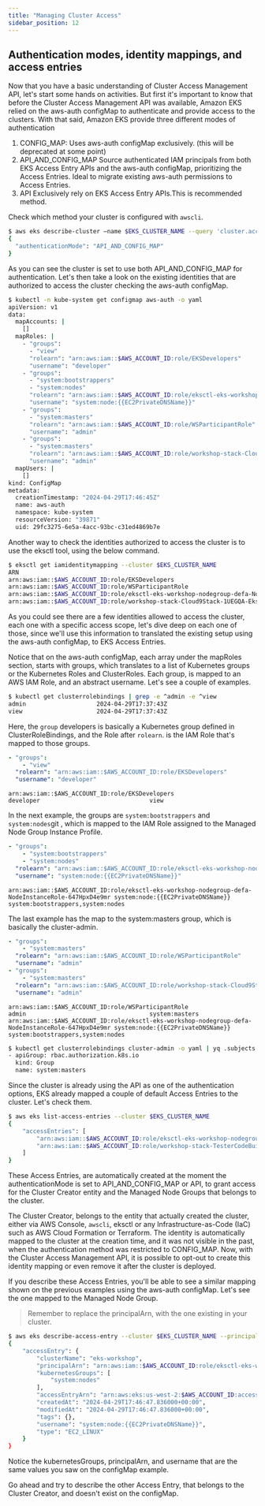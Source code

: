 ```yaml
---
title: "Managing Cluster Access"
sidebar_position: 12
---
```


## Authentication modes, identity mappings, and access entries

Now that you have a basic understanding of Cluster Access Management API, let's start some hands on activities. But first it's important to know that before the Cluster Access Management API was available, Amazon EKS relied on the aws-auth configMap to authenticate and provide access to the clusters. With that said, Amazon EKS provide three different modes of authentication

1. CONFIG_MAP: Uses aws-auth configMap exclusively. (this will be deprecated at some point)
2. API_AND_CONFIG_MAP Source authenticated IAM principals from both EKS Access Entry APIs and the aws-auth configMap, prioritizing the Access Entries. Ideal to migrate existing aws-auth permissions to Access Entries.
3. API Exclusively rely on EKS Access Entry APIs.This is recommended method.

Check which method your cluster is configured with `awscli`.

```bash
$ aws eks describe-cluster —name $EKS_CLUSTER_NAME --query 'cluster.accessConfig'
{
  "authenticationMode": "API_AND_CONFIG_MAP"
}
```

As you can see the cluster is set to use both API_AND_CONFIG_MAP for authentication. Let's then take a look on the existing identities that are authorized to access the cluster checking the aws-auth configMap.

```bash
$ kubectl -n kube-system get configmap aws-auth -o yaml
apiVersion: v1
data:
  mapAccounts: |
    []
  mapRoles: |
    - "groups":
      - "view"
      "rolearn": "arn:aws:iam::$AWS_ACCOUNT_ID:role/EKSDevelopers"
      "username": "developer"
    - "groups":
      - "system:bootstrappers"
      - "system:nodes"
      "rolearn": "arn:aws:iam::$AWS_ACCOUNT_ID:role/eksctl-eks-workshop-nodegroup-defa-NodeInstanceRole-647HpxD4e9mr"
      "username": "system:node:{{EC2PrivateDNSName}}"
    - "groups":
      - "system:masters"
      "rolearn": "arn:aws:iam::$AWS_ACCOUNT_ID:role/WSParticipantRole"
      "username": "admin"
    - "groups":
      - "system:masters"
      "rolearn": "arn:aws:iam::$AWS_ACCOUNT_ID:role/workshop-stack-Cloud9Stack-1UEGQA-EksWorkshopC9Role-0GSFxRAwfFG1"
      "username": "admin"
  mapUsers: |
    []
kind: ConfigMap
metadata:
  creationTimestamp: "2024-04-29T17:46:45Z"
  name: aws-auth
  namespace: kube-system
  resourceVersion: "39871"
  uid: 29fc3275-6e5a-4acc-93bc-c31ed4869b7e
```

Another way to check the identities authorized to access the cluster is to use the eksctl tool, using the below command.

```bash
$ eksctl get iamidentitymapping --cluster $EKS_CLUSTER_NAME
ARN                                                                                             USERNAME                                GROUPS                                  ACCOUNT
arn:aws:iam::$AWS_ACCOUNT_ID:role/EKSDevelopers                                                    developer                               view
arn:aws:iam::$AWS_ACCOUNT_ID:role/WSParticipantRole                                                admin                                   system:masters
arn:aws:iam::$AWS_ACCOUNT_ID:role/eksctl-eks-workshop-nodegroup-defa-NodeInstanceRole-647HpxD4e9mr system:node:{{EC2PrivateDNSName}}       system:bootstrappers,system:nodes
arn:aws:iam::$AWS_ACCOUNT_ID:role/workshop-stack-Cloud9Stack-1UEGQA-EksWorkshopC9Role-0GSFxRAwfFG1 admin                                   system:masters
```

As you could see there are a few identities allowed to access the cluster, each one with a specific access scope, let's dive deep on each one of those, since we'll use this information to translated the existing setup using the aws-auth configMap, to EKS Access Entries.

Notice that on the aws-auth configMap, each array under the mapRoles section, starts with groups, which translates to a list of Kubernetes groups or the Kubernetes Roles and ClusterRoles. Each group, is mapped to an AWS IAM Role, and an abstract username. Let's see a couple of examples.

```bash
$ kubectl get clusterrolebindings | grep -e ^admin -e ^view
admin                    2024-04-29T17:37:43Z
view                     2024-04-29T17:37:43Z
```

Here, the `group` developers is basically a Kubernetes group defined in ClusterRoleBindings, and the Role after `rolearn`. is the IAM Role that's mapped to those groups.

```yaml
- "groups":
    - "view"
  "rolearn": "arn:aws:iam::$AWS_ACCOUNT_ID:role/EKSDevelopers"
  "username": "developer"
```

```
arn:aws:iam::$AWS_ACCOUNT_ID:role/EKSDevelopers                                                    developer                               view
```

In the next example, the groups are `system:bootstrappers` and `system:nodes`git , which is mapped to the IAM Role assigned to the Managed Node Group Instance Profile.

```yaml
- "groups":
    - "system:bootstrappers"
    - "system:nodes"
  "rolearn": "arn:aws:iam::$AWS_ACCOUNT_ID:role/eksctl-eks-workshop-nodegroup-defa-NodeInstanceRole-647HpxD4e9mr"
  "username": "system:node:{{EC2PrivateDNSName}}"
```

```
arn:aws:iam::$AWS_ACCOUNT_ID:role/eksctl-eks-workshop-nodegroup-defa-NodeInstanceRole-647HpxD4e9mr system:node:{{EC2PrivateDNSName}}       system:bootstrappers,system:nodes
```

The last example has the map to the system:masters group, which is basically the cluster-admin.

```yaml
- "groups":
    - "system:masters"
  "rolearn": "arn:aws:iam::$AWS_ACCOUNT_ID:role/WSParticipantRole"
  "username": "admin"
- "groups":
    - "system:masters"
  "rolearn": "arn:aws:iam::$AWS_ACCOUNT_ID:role/workshop-stack-Cloud9Stack-1UEGQA-EksWorkshopC9Role-0GSFxRAwfFG1"
  "username": "admin"
```

```
arn:aws:iam::$AWS_ACCOUNT_ID:role/WSParticipantRole                                                admin                                   system:masters
arn:aws:iam::$AWS_ACCOUNT_ID:role/eksctl-eks-workshop-nodegroup-defa-NodeInstanceRole-647HpxD4e9mr system:node:{{EC2PrivateDNSName}}       system:bootstrappers,system:nodes
```

```bash
$ kubectl get clusterrolebindings cluster-admin -o yaml | yq .subjects
- apiGroup: rbac.authorization.k8s.io
  kind: Group
  name: system:masters
```

Since the cluster is already using the API as one of the authentication options, EKS already mapped a couple of default Access Entries to the cluster. Let's check them.

```bash
$ aws eks list-access-entries --cluster $EKS_CLUSTER_NAME
{
    "accessEntries": [
        "arn:aws:iam::$AWS_ACCOUNT_ID:role/eksctl-eks-workshop-nodegroup-defa-NodeInstanceRole-647HpxD4e9mr",
        "arn:aws:iam::$AWS_ACCOUNT_ID:role/workshop-stack-TesterCodeBuildRoleC9232875-RyhCKIXckZri"
    ]
}
```

These Access Entries, are automatically created at the moment the authenticationMode is set to API_AND_CONFIG_MAP or API, to grant access for the Cluster Creator entity and the Managed Node Groups that belongs to the cluster.

The Cluster Creator, belongs to the entity that actually created the cluster, either via AWS Console, `awscli`, eksctl or any Infrastructure-as-Code (IaC) such as AWS Cloud Formation or Terraform. The identity is automatically mapped to the cluster at the creation time, and it was not visible in the past, when the authentication method was restricted to CONFIG_MAP. Now, with the Cluster Access Management API, it is possible to opt-out to create this identity mapping or even remove it after the cluster is deployed.

If you describe these Access Entries, you'll be able to see a similar mapping shown on the previous examples using the aws-auth configMap. Let's see the one mapped to the Managed Node Group.

> Remember to replace the principalArn, with the one existing in your cluster.

```bash
$ aws eks describe-access-entry --cluster $EKS_CLUSTER_NAME --principal-arn arn:aws:iam::$AWS_ACCOUNT_ID:role/eksctl-eks-workshop-nodegroup-defa-NodeInstanceRole-647HpxD4e9mr
{
    "accessEntry": {
        "clusterName": "eks-workshop",
        "principalArn": "arn:aws:iam::$AWS_ACCOUNT_ID:role/eksctl-eks-workshop-nodegroup-defa-NodeInstanceRole-647HpxD4e9mr",
        "kubernetesGroups": [
            "system:nodes"
        ],
        "accessEntryArn": "arn:aws:eks:us-west-2:$AWS_ACCOUNT_ID:access-entry/eks-workshop/role/$AWS_ACCOUNT_ID/eksctl-eks-workshop-nodegroup-defa-NodeInstanceRole-647HpxD4e9mr/dcc7957b-b333-5c6b-f487-f7538085d799",
        "createdAt": "2024-04-29T17:46:47.836000+00:00",
        "modifiedAt": "2024-04-29T17:46:47.836000+00:00",
        "tags": {},
        "username": "system:node:{{EC2PrivateDNSName}}",
        "type": "EC2_LINUX"
    }
}
```

Notice the kubernetesGroups, principalArn, and username that are the same values you saw on the configMap example.

Go ahead and try to describe the other Access Entry, that belongs to the Cluster Creator, and doesn't exist on the configMap.
